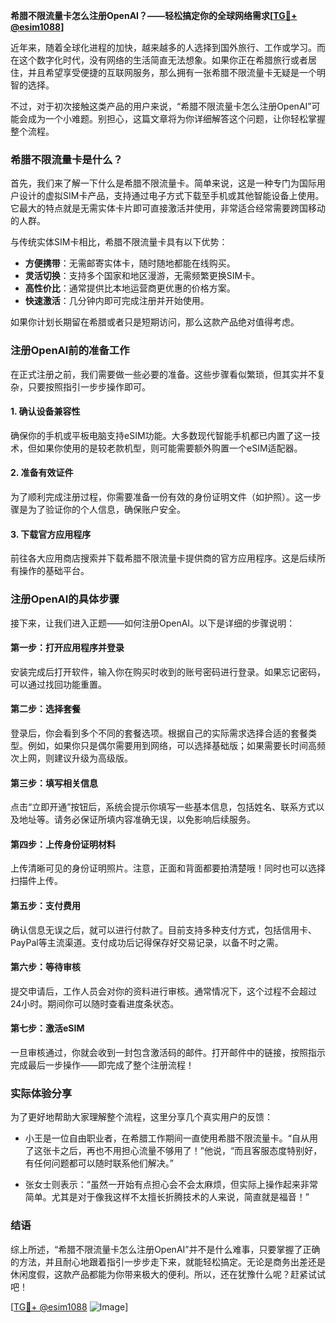 **希腊不限流量卡怎么注册OpenAI？——轻松搞定你的全球网络需求[[TG💪+ @esim1088](https://t.me/s/esim1088)]**

近年来，随着全球化进程的加快，越来越多的人选择到国外旅行、工作或学习。而在这个数字化时代，没有网络的生活简直无法想象。如果你正在希腊旅行或者居住，并且希望享受便捷的互联网服务，那么拥有一张希腊不限流量卡无疑是一个明智的选择。

不过，对于初次接触这类产品的用户来说，“希腊不限流量卡怎么注册OpenAI”可能会成为一个小难题。别担心，这篇文章将为你详细解答这个问题，让你轻松掌握整个流程。

### 希腊不限流量卡是什么？

首先，我们来了解一下什么是希腊不限流量卡。简单来说，这是一种专门为国际用户设计的虚拟SIM卡产品，支持通过电子方式下载至手机或其他智能设备上使用。它最大的特点就是无需实体卡片即可直接激活并使用，非常适合经常需要跨国移动的人群。

与传统实体SIM卡相比，希腊不限流量卡具有以下优势：
- **方便携带**：无需邮寄实体卡，随时随地都能在线购买。
- **灵活切换**：支持多个国家和地区漫游，无需频繁更换SIM卡。
- **高性价比**：通常提供比本地运营商更优惠的价格方案。
- **快速激活**：几分钟内即可完成注册并开始使用。

如果你计划长期留在希腊或者只是短期访问，那么这款产品绝对值得考虑。

### 注册OpenAI前的准备工作

在正式注册之前，我们需要做一些必要的准备。这些步骤看似繁琐，但其实并不复杂，只要按照指引一步步操作即可。

#### 1. 确认设备兼容性
确保你的手机或平板电脑支持eSIM功能。大多数现代智能手机都已内置了这一技术，但如果你使用的是较老款机型，则可能需要额外购置一个eSIM适配器。

#### 2. 准备有效证件
为了顺利完成注册过程，你需要准备一份有效的身份证明文件（如护照）。这一步骤是为了验证你的个人信息，确保账户安全。

#### 3. 下载官方应用程序
前往各大应用商店搜索并下载希腊不限流量卡提供商的官方应用程序。这是后续所有操作的基础平台。

### 注册OpenAI的具体步骤

接下来，让我们进入正题——如何注册OpenAI。以下是详细的步骤说明：

#### 第一步：打开应用程序并登录
安装完成后打开软件，输入你在购买时收到的账号密码进行登录。如果忘记密码，可以通过找回功能重置。

#### 第二步：选择套餐
登录后，你会看到多个不同的套餐选项。根据自己的实际需求选择合适的套餐类型。例如，如果你只是偶尔需要用到网络，可以选择基础版；如果需要长时间高频次上网，则建议升级为高级版。

#### 第三步：填写相关信息
点击“立即开通”按钮后，系统会提示你填写一些基本信息，包括姓名、联系方式以及地址等。请务必保证所填内容准确无误，以免影响后续服务。

#### 第四步：上传身份证明材料
上传清晰可见的身份证明照片。注意，正面和背面都要拍清楚哦！同时也可以选择扫描件上传。

#### 第五步：支付费用
确认信息无误之后，就可以进行付款了。目前支持多种支付方式，包括信用卡、PayPal等主流渠道。支付成功后记得保存好交易记录，以备不时之需。

#### 第六步：等待审核
提交申请后，工作人员会对你的资料进行审核。通常情况下，这个过程不会超过24小时。期间你可以随时查看进度条状态。

#### 第七步：激活eSIM
一旦审核通过，你就会收到一封包含激活码的邮件。打开邮件中的链接，按照指示完成最后一步操作——即完成了整个注册流程！

### 实际体验分享

为了更好地帮助大家理解整个流程，这里分享几个真实用户的反馈：

- 小王是一位自由职业者，在希腊工作期间一直使用希腊不限流量卡。“自从用了这张卡之后，再也不用担心流量不够用了！”他说，“而且客服态度特别好，有任何问题都可以随时联系他们解决。”

- 张女士则表示：“虽然一开始有点担心会不会太麻烦，但实际上操作起来非常简单。尤其是对于像我这样不太擅长折腾技术的人来说，简直就是福音！”

### 结语

综上所述，“希腊不限流量卡怎么注册OpenAI”并不是什么难事，只要掌握了正确的方法，并且耐心地跟着指引一步步走下来，就能轻松搞定。无论是商务出差还是休闲度假，这款产品都能为你带来极大的便利。所以，还在犹豫什么呢？赶紧试试吧！

[[TG💪+ @esim1088](https://t.me/s/esim1088) ![Image](https://i.postimg.cc/4NQfJmqS/Snipaste-2025-05-13-00-14-12.png)]